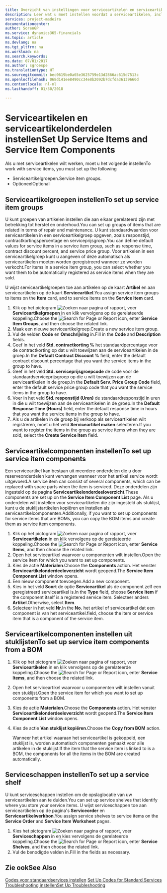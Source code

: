 ```yaml
---
title: Overzicht van instellingen voor serviceartikelen en serviceartikelonderdelen | Microsoft Docs
description: Leer wat u moet instellen voordat u serviceartikelen, inclusief standaardwaarden voor onder andere de responstijd, het contractkortingspercentage en de serviceprijsgroep, kunt gebruiken.
services: project-madeira
documentationcenter: 
author: SorenGP
ms.service: dynamics365-financials
ms.topic: article
ms.devlang: na
ms.tgt_pltfrm: na
ms.workload: na
ms.search.keywords: 
ms.date: 07/01/2017
ms.author: sgroespe
ms.translationtype: HT
ms.sourcegitcommit: bec0619be0a65e3625759e13d2866ac615d7513c
ms.openlocfilehash: 068d141ee8490cc34e8b2092b7dcfda36139660d
ms.contentlocale: nl-nl
ms.lasthandoff: 01/30/2018

---
```

# <a name="set-up-service-items-and-service-item-components"></a><span data-ttu-id="01118-103">Serviceartikelen en serviceartikelonderdelen instellen</span><span class="sxs-lookup"><span data-stu-id="01118-103">Set Up Service Items and Service Item Components</span></span>
<span data-ttu-id="01118-104">Als u met serviceartikelen wilt werken, moet u het volgende instellen</span><span class="sxs-lookup"><span data-stu-id="01118-104">To work with service items, you must set up the following</span></span>

* <span data-ttu-id="01118-105">Serviceartikelgroepen.</span><span class="sxs-lookup"><span data-stu-id="01118-105">Service item groups.</span></span> 
* <span data-ttu-id="01118-106">Optioneel</span><span class="sxs-lookup"><span data-stu-id="01118-106">Optional</span></span>

## <a name="to-set-up-service-item-groups"></a><span data-ttu-id="01118-107">Serviceartikelgroepen instellen</span><span class="sxs-lookup"><span data-stu-id="01118-107">To set up service item groups</span></span>
<span data-ttu-id="01118-108">U kunt groepen van artikelen instellen die aan elkaar gerelateerd zijn met betrekking tot herstel en onderhoud.</span><span class="sxs-lookup"><span data-stu-id="01118-108">You can set up groups of items that are related in terms of repair and maintenance.</span></span> <span data-ttu-id="01118-109">U kunt standaardwaarden voor serviceartikelen in een serviceartikelgroep opgeven, zoals responstijd, contractkortingspercentage en serviceprijsgroep.</span><span class="sxs-lookup"><span data-stu-id="01118-109">You can define default values for service items in a service item group, such as response time, contract discount percent, and service price group.</span></span> <span data-ttu-id="01118-110">Voor artikelen in een serviceartikelgroep kunt u aangeven of deze automatisch als serviceartikelen moeten worden geregistreerd wanneer ze worden verkocht.</span><span class="sxs-lookup"><span data-stu-id="01118-110">For items in a service item group, you can select whether you want them to be automatically registered as service items when they are sold.</span></span>  
  
<span data-ttu-id="01118-111">U wijst serviceartikelgroepen toe aan artikelen op de kaart **Artikel** en aan serviceartikelen op de kaart **Serviceartikel**.</span><span class="sxs-lookup"><span data-stu-id="01118-111">You assign service item groups to items on the **Item** card, and to service items on the **Service Item** card.</span></span>  
  
1. <span data-ttu-id="01118-112">Klik op het pictogram ![Zoeken naar pagina of rapport](media/ui-search/search_small.png "pictogram Zoeken naar pagina of rapport"), voer **Serviceartikelgroepen** in en klik vervolgens op de gerelateerde koppeling.</span><span class="sxs-lookup"><span data-stu-id="01118-112">Choose the ![Search for Page or Report](media/ui-search/search_small.png "Search for Page or Report icon") icon, enter **Service Item Groups**, and then choose the related link.</span></span>  
2. <span data-ttu-id="01118-113">Maak een nieuwe serviceartikelgroep.</span><span class="sxs-lookup"><span data-stu-id="01118-113">Create a new service item group.</span></span>  
3. <span data-ttu-id="01118-114">Vul de velden **Code** en **Omschrijving** in.</span><span class="sxs-lookup"><span data-stu-id="01118-114">Fill in the **Code** and **Description** fields.</span></span>  
4. <span data-ttu-id="01118-115">Geef in het veld **Std. contractkorting %** het standaardpercentage voor de contractkorting op dat u wilt toewijzen aan de serviceartikelen in de groep.</span><span class="sxs-lookup"><span data-stu-id="01118-115">In the **Default Contract Discount %** field, enter the default contract discount percentage that you want the service items in the group to have.</span></span>  
5. <span data-ttu-id="01118-116">Geef in het veld **Std. serviceprijsgroepcode** de code voor de standaardserviceprijsgroep op die u wilt toewijzen aan de serviceartikelen in de groep.</span><span class="sxs-lookup"><span data-stu-id="01118-116">In the **Default Serv. Price Group Code** field, enter the default service price group code that you want the service items in the group to have.</span></span>  
6. <span data-ttu-id="01118-117">Voer in het veld **Std. responstijd (Uren)** de standaardresponstijd in uren in die u wilt toewijzen aan de serviceartikelen in de groep.</span><span class="sxs-lookup"><span data-stu-id="01118-117">In the **Default Response Time (Hours)** field, enter the default response time in hours that you want the service items in the group to have.</span></span>  
7. <span data-ttu-id="01118-118">Als u de artikelen in de groep bij verkoop als serviceartikelen wilt registreren, moet u het veld **Serviceartikel maken** selecteren.</span><span class="sxs-lookup"><span data-stu-id="01118-118">If you want to register the items in the group as service items when they are sold, select the **Create Service Item** field.</span></span>  

## <a name="to-set-up-service-item-components"></a><span data-ttu-id="01118-119">Serviceartikelcomponenten instellen</span><span class="sxs-lookup"><span data-stu-id="01118-119">To set up service item components</span></span>
<span data-ttu-id="01118-120">Een serviceartikel kan bestaan uit meerdere onderdelen die u door reserveonderdelen kunt vervangen wanneer voor het artikel service wordt uitgevoerd.</span><span class="sxs-lookup"><span data-stu-id="01118-120">A service item can consist of several components, which can be replaced with spare parts when the item is serviced.</span></span> <span data-ttu-id="01118-121">Deze onderdelen zijn ingesteld op de pagina **Serviceartikelonderdeeloverzicht**.</span><span class="sxs-lookup"><span data-stu-id="01118-121">These components are set up on the **Service Item Component List** page.</span></span> <span data-ttu-id="01118-122">Als u onderdelen wilt instellen voor serviceartikelen die zijn ingesteld als stuklijst, kunt u de stuklijstartikelen kopiëren en instellen als serviceartikelcomponenten.</span><span class="sxs-lookup"><span data-stu-id="01118-122">Additionally, if you want to set up components for service items that are BOMs, you can copy the BOM items and create them as service item components.</span></span> 
  
1. <span data-ttu-id="01118-123">Klik op het pictogram ![Zoeken naar pagina of rapport](media/ui-search/search_small.png "pictogram Zoeken naar pagina of rapport"), voer **Serviceartikelen** in en klik vervolgens op de gerelateerde koppeling.</span><span class="sxs-lookup"><span data-stu-id="01118-123">Choose the ![Search for Page or Report](media/ui-search/search_small.png "Search for Page or Report icon") icon, enter **Service Items**, and then choose the related link.</span></span> 
2. <span data-ttu-id="01118-124">Open het serviceartikel waarvoor u componenten wilt instellen.</span><span class="sxs-lookup"><span data-stu-id="01118-124">Open the service item for which you want to set up components.</span></span>  
3. <span data-ttu-id="01118-125">Kies de actie **Materialen**.</span><span class="sxs-lookup"><span data-stu-id="01118-125">Choose the **Components** action.</span></span> <span data-ttu-id="01118-126">Het venster **Serviceartikelonderdeeloverzicht** wordt geopend.</span><span class="sxs-lookup"><span data-stu-id="01118-126">The **Service Item Component List** window opens.</span></span>  
4. <span data-ttu-id="01118-127">Een nieuw component toevoegen.</span><span class="sxs-lookup"><span data-stu-id="01118-127">Add a new component.</span></span>  
5. <span data-ttu-id="01118-128">Kies in het veld **Soort** de optie **Serviceartikel** als de component zelf een geregistreerd serviceartikel is.</span><span class="sxs-lookup"><span data-stu-id="01118-128">In the **Type** field, choose **Service Item** if the component itself is a registered service item.</span></span> <span data-ttu-id="01118-129">Selecteer anders **Artikel**.</span><span class="sxs-lookup"><span data-stu-id="01118-129">Otherwise, select **Item**.</span></span>  
6. <span data-ttu-id="01118-130">Selecteer in het veld **Nr.**</span><span class="sxs-lookup"><span data-stu-id="01118-130">In the **No.**</span></span> <span data-ttu-id="01118-131">het artikel of serviceartikel dat een component is van het serviceartikel.</span><span class="sxs-lookup"><span data-stu-id="01118-131">field, choose the item or service item that is a component of the service item.</span></span>  

## <a name="to-set-up-service-item-components-from-a-bom"></a><span data-ttu-id="01118-132">Serviceartikelcomponenten instellen uit stuklijsten</span><span class="sxs-lookup"><span data-stu-id="01118-132">To set up service item components from a BOM</span></span>
1.  <span data-ttu-id="01118-133">Klik op het pictogram ![Zoeken naar pagina of rapport](media/ui-search/search_small.png "pictogram Zoeken naar pagina of rapport"), voer **Serviceartikelen** in en klik vervolgens op de gerelateerde koppeling.</span><span class="sxs-lookup"><span data-stu-id="01118-133">Choose the ![Search for Page or Report](media/ui-search/search_small.png "Search for Page or Report icon") icon, enter **Service Items**, and then choose the related link.</span></span>  
2. <span data-ttu-id="01118-134">Open het serviceartikel waarvoor u componenten wilt instellen vanuit een stuklijst.</span><span class="sxs-lookup"><span data-stu-id="01118-134">Open the service item for which you want to set up components from a BOM.</span></span>  
3. <span data-ttu-id="01118-135">Kies de actie **Materialen**.</span><span class="sxs-lookup"><span data-stu-id="01118-135">Choose the **Components** action.</span></span> <span data-ttu-id="01118-136">Het venster **Serviceartikelonderdeeloverzicht** wordt geopend.</span><span class="sxs-lookup"><span data-stu-id="01118-136">The **Service Item Component List** window opens.</span></span>  
4. <span data-ttu-id="01118-137">Kies de actie **Van stuklijst kopiëren**.</span><span class="sxs-lookup"><span data-stu-id="01118-137">Choose the **Copy from BOM** action.</span></span>  
  
    <span data-ttu-id="01118-138">Wanneer het artikel waaraan het serviceartikel is gekoppeld, een stuklijst is, worden automatisch componenten gemaakt voor alle artikelen in de stuklijst.</span><span class="sxs-lookup"><span data-stu-id="01118-138">If the item that the service item is linked to is a BOM, the components for all the items in the BOM are created automatically.</span></span>  

## <a name="to-set-up-a-service-shelf"></a><span data-ttu-id="01118-139">Serviceschappen instellen</span><span class="sxs-lookup"><span data-stu-id="01118-139">To set up a service shelf</span></span>
<span data-ttu-id="01118-140">U kunt serviceschappen instellen om de opslaglocatie van uw serviceartikelen aan te duiden.</span><span class="sxs-lookup"><span data-stu-id="01118-140">You can set up service shelves that identify where you store your service items.</span></span> <span data-ttu-id="01118-141">U wijst serviceschappen toe aan serviceartikelen op de pagina's **Serviceorder** en **Serviceartikelwerkbon**.</span><span class="sxs-lookup"><span data-stu-id="01118-141">You assign service shelves to service items on the **Service Order** and **Service Item Worksheet** pages.</span></span>  
  
1. <span data-ttu-id="01118-142">Kies het pictogram ![Zoeken naar pagina of rapport](media/ui-search/search_small.png "pictogram Zoeken naar pagina of rapport"), voer **Serviceschappen** in en kies vervolgens de gerelateerde koppeling.</span><span class="sxs-lookup"><span data-stu-id="01118-142">Choose the ![Search for Page or Report](media/ui-search/search_small.png "Search for Page or Report icon") icon, enter **Service Shelves**, and then choose the related link.</span></span>
2. <span data-ttu-id="01118-143">Vul de benodigde velden in.</span><span class="sxs-lookup"><span data-stu-id="01118-143">Fill in the fields as necessary.</span></span>

## <a name="see-also"></a><span data-ttu-id="01118-144">Zie ook</span><span class="sxs-lookup"><span data-stu-id="01118-144">See Also</span></span>
<span data-ttu-id="01118-145">[Codes voor standaardservices instellen](service-how-setup-service-coding.md) </span><span class="sxs-lookup"><span data-stu-id="01118-145">[Set Up Codes for Standard Services](service-how-setup-service-coding.md) </span></span>  
[<span data-ttu-id="01118-146">Troubleshooting instellen</span><span class="sxs-lookup"><span data-stu-id="01118-146">Set Up Troubleshooting</span></span>](service-how-setup-troubleshooting.md)
